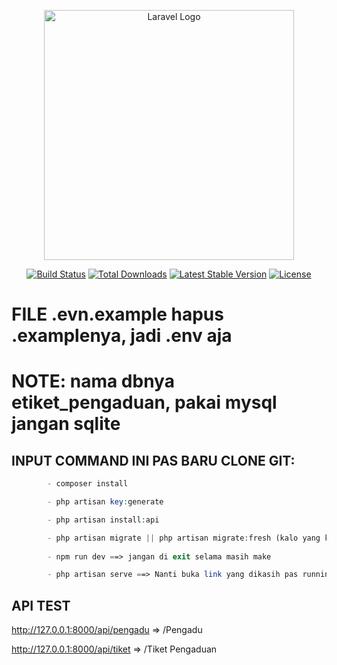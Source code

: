 <p align="center"><a href="https://laravel.com" target="_blank"><img src="https://raw.githubusercontent.com/laravel/art/master/logo-lockup/5%20SVG/2%20CMYK/1%20Full%20Color/laravel-logolockup-cmyk-red.svg" width="400" alt="Laravel Logo"></a></p>

<p align="center">
<a href="https://github.com/laravel/framework/actions"><img src="https://github.com/laravel/framework/workflows/tests/badge.svg" alt="Build Status"></a>
<a href="https://packagist.org/packages/laravel/framework"><img src="https://img.shields.io/packagist/dt/laravel/framework" alt="Total Downloads"></a>
<a href="https://packagist.org/packages/laravel/framework"><img src="https://img.shields.io/packagist/v/laravel/framework" alt="Latest Stable Version"></a>
<a href="https://packagist.org/packages/laravel/framework"><img src="https://img.shields.io/packagist/l/laravel/framework" alt="License"></a>
</p>

<h1>FILE .evn.example hapus .examplenya, jadi .env aja</h1>
<h1>NOTE: nama dbnya etiket_pengaduan, pakai mysql jangan sqlite</h1>

<h2>INPUT COMMAND INI PAS BARU CLONE GIT:</h2>

```php
        - composer install

        - php artisan key:generate

        - php artisan install:api

        - php artisan migrate || php artisan migrate:fresh (kalo yang kiri gabisa)
 
        - npm run dev ==> jangan di exit selama masih make

        - php artisan serve ==> Nanti buka link yang dikasih pas running ini, jangan di exit selama masih mak
```

## API TEST
http://127.0.0.1:8000/api/pengadu => /Pengadu

http://127.0.0.1:8000/api/tiket => /Tiket Pengaduan


